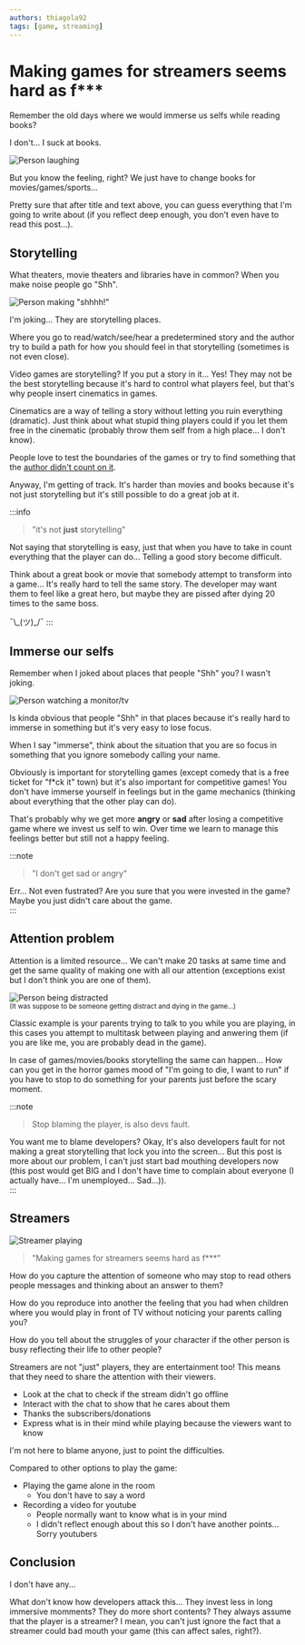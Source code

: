 ```yaml
---
authors: thiagola92
tags: [game, streaming]
---
```


# Making games for streamers seems hard as f***

Remember the old days where we would immerse us selfs while reading books?  

I don't... I suck at books.  

![Person laughing](haha.svg)  

But you know the feeling, right? We just have to change books for movies/games/sports...  

Pretty sure that after title and text above, you can guess everything that I'm going to write about (if you reflect deep enough, you don't even have to read this post...).  

## Storytelling

What theaters, movie theaters and libraries have in common? When you make noise people go "Shh".  

![Person making "shhhh!"](shh.svg)  

I'm joking... They are storytelling places.  

Where you go to read/watch/see/hear a predetermined story and the author try to build a path for how you should feel in that storytelling (sometimes is not even close).  

Video games are storytelling? If you put a story in it... Yes! They may not be the best storytelling because it's hard to control what players feel, but that's why people insert cinematics in games. 

Cinematics are a way of telling a story without letting you ruin everything (dramatic). Just think about what stupid thing players could if you let them free in the cinematic (probably throw them self from a high place... I don't know).  

People love to test the boundaries of the games or try to find something that the [author didn't count on it](https://www.youtube.com/watch?v=lZXCgZZn6jg).  

Anyway, I'm getting of track. It's harder than movies and books because it's not just storytelling but it's still possible to do a great job at it.  

:::info
> "it's not **just** storytelling"

Not saying that storytelling is easy, just that when you have to take in count everything that the player can do... Telling a good story become difficult.  

Think about a great book or movie that somebody attempt to transform into a game... It's really hard to tell the same story. The developer may want them to feel like a great hero, but maybe they are pissed after dying 20 times to the same boss.  

¯\\\_(ツ)\_/¯
:::

## Immerse our selfs

Remember when I joked about places that people "Shh" you? I wasn't joking.  

![Person watching a monitor/tv](watching.svg)  

Is kinda obvious that people "Shh" in that places because it's really hard to immerse in something but it's very easy to lose focus.  

When I say "immerse", think about the situation that you are so focus in something that you ignore somebody calling your name.  

Obviously is important for storytelling games (except comedy that is a free ticket for "f*ck it" town) but it's also important for competitive games! You don't have immerse yourself in feelings but in the game mechanics (thinking about everything that the other play can do).  

That's probably why we get more **angry** or **sad** after losing a competitive game where we invest us self to win. Over time we learn to manage this feelings better but still not a happy feeling.    

:::note
> "I don't get sad or angry"

Err... Not even fustrated? Are you sure that you were invested in the game? Maybe you just didn't care about the game.  
:::

## Attention problem

Attention is a limited resource... We can't make 20 tasks at same time and get the same quality of making one with all our attention (exceptions exist but I don't think you are one of them).  

![Person being distracted](attention.svg)  
<sub>(It was suppose to be someone getting distract and dying in the game...)</sub>  

Classic example is your parents trying to talk to you while you are playing, in this cases you attempt to multitask between playing and anwering them (if you are like me, you are probably dead in the game).  

In case of games/movies/books storytelling the same can happen... How can you get in the horror games mood of "I'm going to die, I want to run" if you have to stop to do something for your parents just before the scary moment.  

:::note
> Stop blaming the player, is also devs fault.

You want me to blame developers? Okay, It's also developers fault for not making a great storytelling that lock you into the screen... But this post is more about our problem, I can't just start bad mouthing developers now (this post would get BIG and I don't have time to complain about everyone (I actually have... I'm unemployed... Sad...)).  
:::

## Streamers

![Streamer playing](streamer.svg)

> "Making games for streamers seems hard as f***"

How do you capture the attention of someone who may stop to read others people messages and thinking about an answer to them?  

How do you reproduce into another the feeling that you had when children where you would play in front of TV without noticing your parents calling you?  

How do you tell about the struggles of your character if the other person is busy reflecting their life to other people?  

Streamers are not "just" players, they are entertainment too! This means that they need to share the attention with their viewers.  

- Look at the chat to check if the stream didn't go offline
- Interact with the chat to show that he cares about them
- Thanks the subscribers/donations
- Express what is in their mind while playing because the viewers want to know

I'm not here to blame anyone, just to point the difficulties.  

Compared to other options to play the game:  

- Playing the game alone in the room
    - You don't have to say a word
- Recording a video for youtube
    - People normally want to know what is in your mind
    - I didn't reflect enough about this so I don't have another points... Sorry youtubers

## Conclusion

I don't have any...  

What don't know how developers attack this... They invest less in long immersive momments? They do more short contents? They always assume that the player is a streamer? I mean, you can't just ignore the fact that a streamer could bad mouth your game (this can affect sales, right?).  